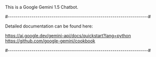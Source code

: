This is a Google Gemini 1.5 Chatbot.

#-----------------------------------------------------------------------#

Detailed documentation can be found here: 

https://ai.google.dev/gemini-api/docs/quickstart?lang=python
https://github.com/google-gemini/cookbook

#-----------------------------------------------------------------------#
